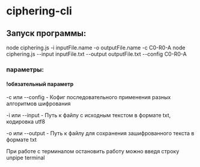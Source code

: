 # ciphering-cli

## Запуск программы:
node ciphering.js -i inputFile.name -o outputFile.name -c C0-R0-A
node ciphering.js --input inputFile.txt --output outputFile.txt --config C0-R0-A

### параметры:

#### !обязательный параметр
-с или --config  - Кофиг последовательного применения разных алгоритмов шифрования

-i или --input   - Путь к файлу с исходным текстом в формате txt, кодировка utf8

-o или --output  - Путь к файлу для сохранения зашифрованного текста в формате txt

При работе с терминалом остановить работу можно введя строку unpipe terminal

